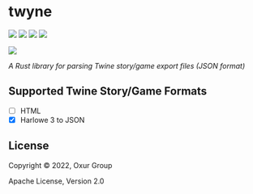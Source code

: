 # twyne

[![][build-badge]][build]
[![][crate-badge]][crate]
[![][tag-badge]][tag]
[![][docs-badge]][docs]

[![][logo]][logo-large]

*A Rust library for parsing Twine story/game export files (JSON format)*

## Supported Twine Story/Game Formats

* [ ] HTML
* [x] Harlowe 3 to JSON

## License

Copyright © 2022, Oxur Group

Apache License, Version 2.0

[//]: ---Named-Links---

[logo]: resources/images/logo-v1-small.jpg
[logo-large]: resources/images/logo-v1.jpg
[build]: https://github.com/oxur/twyne/actions/workflows/cicd.yml
[build-badge]: https://github.com/oxur/twyne/actions/workflows/cicd.yml/badge.svg
[crate]: https://crates.io/crates/twyne
[crate-badge]: https://img.shields.io/crates/v/twyne.svg
[docs]: https://docs.rs/twyne/
[docs-badge]: https://img.shields.io/badge/rust-documentation-blue.svg
[tag-badge]: https://img.shields.io/github/tag/oxur/twyne.svg
[tag]: https://github.com/oxur/twyne/tags
